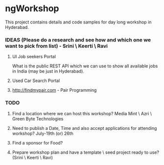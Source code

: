 ngWorkshop
==========

This project contains details and code samples for day long workshop in Hyderabad.


### IDEAS   (Please do a research and see how and which one we want to pick from list) - Srini \ Keerti \ Ravi

1. UI Job seekers Portal

    What is the public REST API which we can use to show all available jobs in India (may be just in Hyderabad).

2. Used Car Search Portal

3. http://findmypair.com   -   Pair Programming


### TODO

1. Find a location where we can host this workshop?  Media Mint \  Azri  \ Green Byte Technologies

2. Need to publish a Date, Time and also accept applications for attending workshop?  July-19th (or) 26th

3. Find a sponsor for Food?

4. Prepare workshop plan and have a template \ seed project ready to use?  (Srini \ Keerti \ Ravi)



